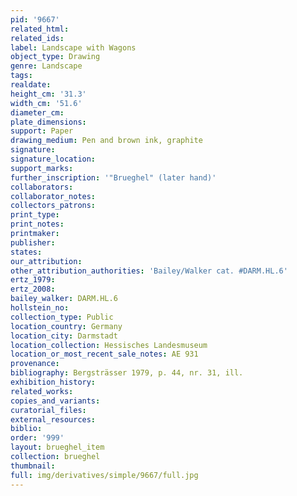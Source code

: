 ```yaml
---
pid: '9667'
related_html: 
related_ids: 
label: Landscape with Wagons
object_type: Drawing
genre: Landscape
tags: 
realdate: 
height_cm: '31.3'
width_cm: '51.6'
diameter_cm: 
plate_dimensions: 
support: Paper
drawing_medium: Pen and brown ink, graphite
signature: 
signature_location: 
support_marks: 
further_inscription: '"Brueghel" (later hand)'
collaborators: 
collaborator_notes: 
collectors_patrons: 
print_type: 
print_notes: 
printmaker: 
publisher: 
states: 
our_attribution: 
other_attribution_authorities: 'Bailey/Walker cat. #DARM.HL.6'
ertz_1979: 
ertz_2008: 
bailey_walker: DARM.HL.6
hollstein_no: 
collection_type: Public
location_country: Germany
location_city: Darmstadt
location_collection: Hessisches Landesmuseum
location_or_most_recent_sale_notes: AE 931
provenance: 
bibliography: Bergsträsser 1979, p. 44, nr. 31, ill.
exhibition_history: 
related_works: 
copies_and_variants: 
curatorial_files: 
external_resources: 
biblio: 
order: '999'
layout: brueghel_item
collection: brueghel
thumbnail: 
full: img/derivatives/simple/9667/full.jpg
---
```

